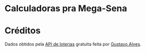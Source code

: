 # Calculadoras pra Mega-Sena

# Créditos
Dados obtidos pela [API de loterias](https://github.com/guto-alves/loterias-api) gratuita feita por [Gustavo Alves](https://github.com/guto-alves).